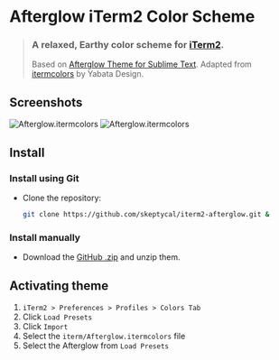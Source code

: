 # Afterglow iTerm2 Color Scheme

> ### A relaxed, Earthy color scheme for [iTerm2](http://iterm2.com/).
>
> Based on [Afterglow Theme for Sublime Text](https://github.com/YabataDesign/afterglow-theme).
> Adapted from [itermcolors](https://github.com/YabataDesign/afterglow-itermcolors.git) by Yabata Design.

## Screenshots

![Afterglow.itermcolors](screenshots/afterglow-itermcolors-1.png)
![Afterglow.itermcolors](screenshots/afterglow-itermcolors-2.png)

## Install

### Install using Git

- Clone the repository:

  ```bash
  git clone https://github.com/skeptycal/iterm2-afterglow.git &
  ```

### Install manually

- Download the [GitHub .zip](https://github.com/skeptycal/iterm2-afterglow/archive/master.zip) and unzip them.

## Activating theme

1. `iTerm2 > Preferences > Profiles > Colors Tab`
2. Click `Load Presets`
3. Click `Import`
4. Select the `iterm/Afterglow.itermcolors` file
5. Select the Afterglow from `Load Presets`
